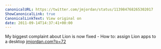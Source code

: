 ```yaml
---
canonicalURL: https://twitter.com/jmjordan/status/113984768265302017
ShowCanonicalLink: true
CanonicalLinkText: View original on
date: 2011-09-14T14:37:41+00:00
---
```

My biggest complaint about Lion is now fixed - How to: assign Lion apps to a desktop [jmjordan.com?p=72](http://jmjordan.com?p=72)